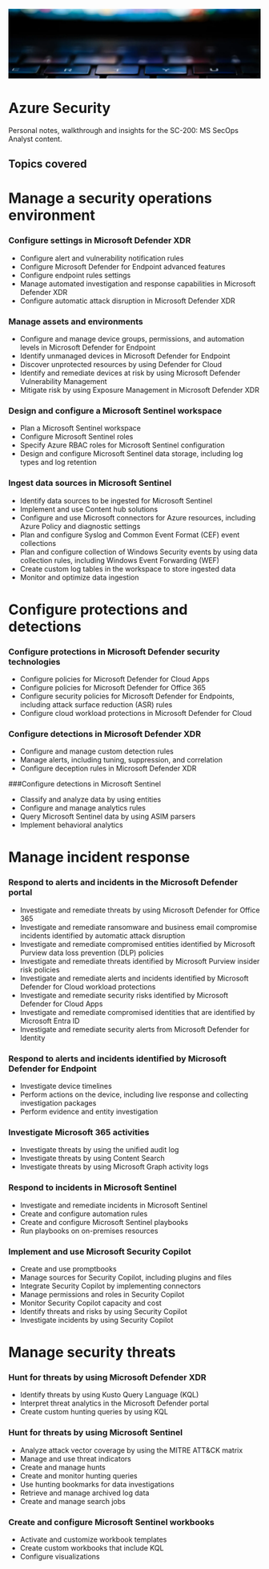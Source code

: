 ![xdr-banner](./img/xdr-ban.jpg)

# Azure Security
Personal notes, walkthrough and insights for the SC-200: MS SecOps Analyst content.


## Topics covered

# Manage a security operations environment

### Configure settings in Microsoft Defender XDR
  * Configure alert and vulnerability notification rules
  * Configure Microsoft Defender for Endpoint advanced features
  * Configure endpoint rules settings
  * Manage automated investigation and response capabilities in Microsoft Defender XDR
  * Configure automatic attack disruption in Microsoft Defender XDR

### Manage assets and environments
  * Configure and manage device groups, permissions, and automation levels in Microsoft Defender for Endpoint
  * Identify unmanaged devices in Microsoft Defender for Endpoint
  * Discover unprotected resources by using Defender for Cloud
  * Identify and remediate devices at risk by using Microsoft Defender Vulnerability Management
  * Mitigate risk by using Exposure Management in Microsoft Defender XDR

### Design and configure a Microsoft Sentinel workspace
 * Plan a Microsoft Sentinel workspace
 * Configure Microsoft Sentinel roles
 * Specify Azure RBAC roles for Microsoft Sentinel configuration
 * Design and configure Microsoft Sentinel data storage, including log types and log retention

### Ingest data sources in Microsoft Sentinel
 * Identify data sources to be ingested for Microsoft Sentinel
 *	Implement and use Content hub solutions
 *	Configure and use Microsoft connectors for Azure resources, including Azure Policy and diagnostic settings
 *	Plan and configure Syslog and Common Event Format (CEF) event collections
 *	Plan and configure collection of Windows Security events by using data collection rules, including Windows Event Forwarding (WEF)
 *	Create custom log tables in the workspace to store ingested data
 *	Monitor and optimize data ingestion

# Configure protections and detections

### Configure protections in Microsoft Defender security technologies
 * Configure policies for Microsoft Defender for Cloud Apps
 *	Configure policies for Microsoft Defender for Office 365
 *	Configure security policies for Microsoft Defender for Endpoints, including attack surface reduction (ASR) rules
 *	Configure cloud workload protections in Microsoft Defender for Cloud

### Configure detections in Microsoft Defender XDR
 *	Configure and manage custom detection rules
 *	Manage alerts, including tuning, suppression, and correlation
 *	Configure deception rules in Microsoft Defender XDR

###Configure detections in Microsoft Sentinel
 *	Classify and analyze data by using entities
 *	Configure and manage analytics rules
 *	Query Microsoft Sentinel data by using ASIM parsers
 *	Implement behavioral analytics

# Manage incident response

### Respond to alerts and incidents in the Microsoft Defender portal
 *	Investigate and remediate threats by using Microsoft Defender for Office 365
 *	Investigate and remediate ransomware and business email compromise incidents identified by automatic attack disruption
 *	Investigate and remediate compromised entities identified by Microsoft Purview data loss prevention (DLP) policies
 *	Investigate and remediate threats identified by Microsoft Purview insider risk policies
 *	Investigate and remediate alerts and incidents identified by Microsoft Defender for Cloud workload protections
 *	Investigate and remediate security risks identified by Microsoft Defender for Cloud Apps
 *	Investigate and remediate compromised identities that are identified by Microsoft Entra ID
 *	Investigate and remediate security alerts from Microsoft Defender for Identity

### Respond to alerts and incidents identified by Microsoft Defender for Endpoint
 *	Investigate device timelines
 *	Perform actions on the device, including live response and collecting investigation packages
 *	Perform evidence and entity investigation

### Investigate Microsoft 365 activities
 *	Investigate threats by using the unified audit log
 *	Investigate threats by using Content Search
 *	Investigate threats by using Microsoft Graph activity logs

### Respond to incidents in Microsoft Sentinel
 *	Investigate and remediate incidents in Microsoft Sentinel
 *	Create and configure automation rules
 *	Create and configure Microsoft Sentinel playbooks
 *	Run playbooks on on-premises resources

### Implement and use Microsoft Security Copilot
 *	Create and use promptbooks
 *	Manage sources for Security Copilot, including plugins and files
 *	Integrate Security Copilot by implementing connectors
 *	Manage permissions and roles in Security Copilot
 *	Monitor Security Copilot capacity and cost
 *	Identify threats and risks by using Security Copilot
 *	Investigate incidents by using Security Copilot

# Manage security threats

### Hunt for threats by using Microsoft Defender XDR
 *	Identify threats by using Kusto Query Language (KQL)
 *	Interpret threat analytics in the Microsoft Defender portal
 *	Create custom hunting queries by using KQL

### Hunt for threats by using Microsoft Sentinel
 *	Analyze attack vector coverage by using the MITRE ATT&CK matrix
 *	Manage and use threat indicators
 *	Create and manage hunts
 *	Create and monitor hunting queries
 *	Use hunting bookmarks for data investigations
 *	Retrieve and manage archived log data
 *	Create and manage search jobs

### Create and configure Microsoft Sentinel workbooks
 *	Activate and customize workbook templates
 *	Create custom workbooks that include KQL
 *	Configure visualizations
